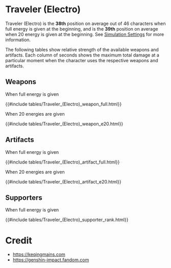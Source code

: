 # Traveler (Electro)

Traveler (Electro) is the **38th** position on average out of 46
characters when full energy is given at the beginning, and is the
**39th** position on average when 20 energy is given at the
beginning. See [Simulation Settings](./simulation_settings.md) for more
information.

The following tables show relative strength of the available weapons and
artifacts. Each column of seconds shows the maximum total damage at a
particular moment when the character uses the respective weapons and
artifacts.

## Weapons

When full energy is given

{{#include tables/Traveler_(Electro)_weapon_full.html}}

When 20 energies are given

{{#include tables/Traveler_(Electro)_weapon_e20.html}}

## Artifacts

When full energy is given

{{#include tables/Traveler_(Electro)_artifact_full.html}}

When 20 energies are given

{{#include tables/Traveler_(Electro)_artifact_e20.html}}

## Supporters

When full energy is given

{{#include tables/Traveler_(Electro)_supporter_rank.html}}

# Credit

- <https://keqingmains.com>
- <https://genshin-impact.fandom.com>
